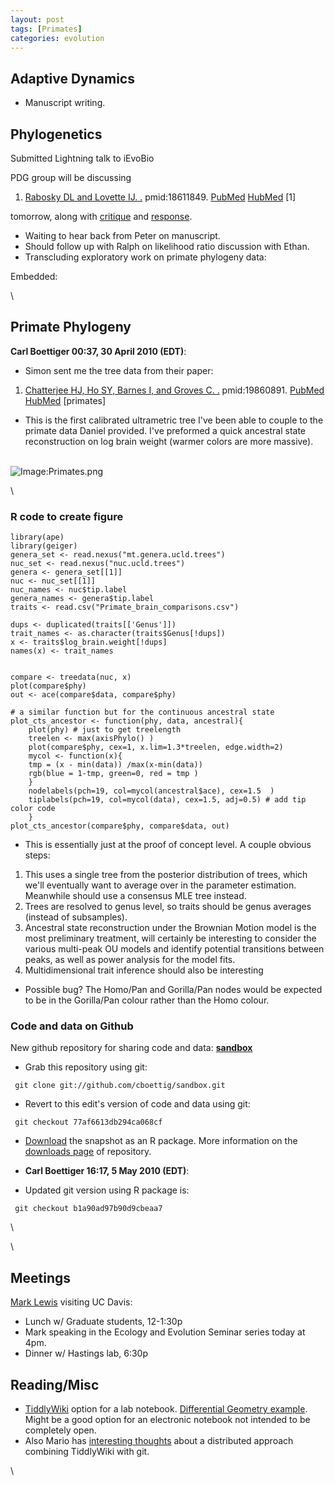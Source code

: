 ```yaml
---
layout: post
tags: [Primates]
categories: evolution
---
```






 





Adaptive Dynamics
-----------------

-   Manuscript writing.

Phylogenetics
-------------

Submitted Lightning talk to iEvoBio

PDG group will be discussing

1.  [Rabosky DL and Lovette IJ.
    .](http://eutils.ncbi.nlm.nih.gov/entrez/eutils/elink.fcgi?cmd=prlinks&dbfrom=pubmed&retmode=ref&id=18611849 "View or buy article from publisher (if available)")
    pmid:18611849.
    [PubMed](http://eutils.ncbi.nlm.nih.gov/entrez/eutils/efetch.fcgi?db=pubmed&rettype=abstract&id=18611849 "PMID 18611849")
    [HubMed](http://www.hubmed.org/display.cgi?uids=18611849 "PMID 18611849")
    [1]

tomorrow, along with
[critique](http://hdl.handle.net/10.1098/rspb.2008.1249 "doi:10.1098/rspb.2008.1249")
and
[response](http://hdl.handle.net/10.1098/rspb.2008.1584 "doi:10.1098/rspb.2008.1584").

-   Waiting to hear back from Peter on manuscript.
-   Should follow up with Ralph on likelihood ratio discussion with
    Ethan.
-   Transcluding exploratory work on primate phylogeny data:

Embedded:

\

Primate Phylogeny
-----------------

**Carl Boettiger 00:37, 30 April 2010 (EDT)**:

-   Simon sent me the tree data from their paper:

1.  [Chatterjee HJ, Ho SY, Barnes I, and Groves C.
    .](http://eutils.ncbi.nlm.nih.gov/entrez/eutils/elink.fcgi?cmd=prlinks&dbfrom=pubmed&retmode=ref&id=19860891 "View or buy article from publisher (if available)")
    pmid:19860891.
    [PubMed](http://eutils.ncbi.nlm.nih.gov/entrez/eutils/efetch.fcgi?db=pubmed&rettype=abstract&id=19860891 "PMID 19860891")
    [HubMed](http://www.hubmed.org/display.cgi?uids=19860891 "PMID 19860891")
    [primates]

-   This is the first calibrated ultrametric tree I've been able to
    couple to the primate data Daniel provided. I've preformed a quick
    ancestral state reconstruction on log brain weight (warmer colors
    are more massive).

\
 ![Image:Primates.png](http://openwetware.org/images/9/96/Primates.png)

\

### R code to create figure

~~~~ {.de1}
library(ape)
library(geiger)
genera_set <- read.nexus("mt.genera.ucld.trees")
nuc_set <- read.nexus("nuc.ucld.trees")
genera <- genera_set[[1]]
nuc <- nuc_set[[1]]
nuc_names <- nuc$tip.label
genera_names <- genera$tip.label
traits <- read.csv("Primate_brain_comparisons.csv")
 
dups <- duplicated(traits[['Genus']])
trait_names <- as.character(traits$Genus[!dups])
x <- traits$log_brain.weight[!dups]
names(x) <- trait_names
 
 
compare <- treedata(nuc, x)
plot(compare$phy)
out <- ace(compare$data, compare$phy)
 
# a similar function but for the continuous ancestral state 
plot_cts_ancestor <- function(phy, data, ancestral){  
    plot(phy) # just to get treelength 
    treelen <- max(axisPhylo() )
    plot(compare$phy, cex=1, x.lim=1.3*treelen, edge.width=2)
    mycol <- function(x){
    tmp = (x - min(data)) /max(x-min(data)) 
    rgb(blue = 1-tmp, green=0, red = tmp )
    }
    nodelabels(pch=19, col=mycol(ancestral$ace), cex=1.5  )
    tiplabels(pch=19, col=mycol(data), cex=1.5, adj=0.5) # add tip color code
    }
plot_cts_ancestor(compare$phy, compare$data, out)
~~~~

-   This is essentially just at the proof of concept level. A couple
    obvious steps:

1.  This uses a single tree from the posterior distribution of trees,
    which we'll eventually want to average over in the parameter
    estimation. Meanwhile should use a consensus MLE tree instead.
2.  Trees are resolved to genus level, so traits should be genus
    averages (instead of subsamples).
3.  Ancestral state reconstruction under the Brownian Motion model is
    the most preliminary treatment, will certainly be interesting to
    consider the various multi-peak OU models and identify potential
    transitions between peaks, as well as power analysis for the model
    fits.
4.  Multidimensional trait inference should also be interesting

-   Possible bug? The Homo/Pan and Gorilla/Pan nodes would be expected
    to be in the Gorilla/Pan colour rather than the Homo colour.

### Code and data on Github

New github repository for sharing code and data:
**[sandbox](http://github.com/cboettig/sandbox "http://github.com/cboettig/sandbox")**

-   Grab this repository using git:

<!-- -->

     git clone git://github.com/cboettig/sandbox.git

-   Revert to this edit's version of code and data using git:

<!-- -->

     git checkout 77af6613db294ca068cf

-   [Download](http://github.com/downloads/cboettig/sandbox/sandbox_0.0-1.tar.gz "http://github.com/downloads/cboettig/sandbox/sandbox_0.0-1.tar.gz")
    the snapshot as an R package. More information on the [downloads
    page](http://github.com/cboettig/sandbox/downloads "http://github.com/cboettig/sandbox/downloads")
    of repository.

-   **Carl Boettiger 16:17, 5 May 2010 (EDT)**:
-   Updated git version using R package is:

<!-- -->

     git checkout b1a90ad97b90d9cbeaa7 

\

\

Meetings
--------

[Mark
Lewis](http://www.math.ualberta.ca/~mlewis/ "http://www.math.ualberta.ca/~mlewis/")
visiting UC Davis:

-   Lunch w/ Graduate students, 12-1:30p
-   Mark speaking in the Ecology and Evolution Seminar series today at
    4pm.
-   Dinner w/ Hastings lab, 6:30p

Reading/Misc
------------

-   [TiddlyWiki](http://www.tiddlywiki.com/ "http://www.tiddlywiki.com/")
    option for a lab notebook. [Differential Geometry
    example](http://deferentialgeometry.org/ "http://deferentialgeometry.org/").
    Might be a good option for an electronic notebook not intended to be
    completely open.
-   Also Mario has [interesting
    thoughts](http://pineda-krch.com/2008/08/12/distributed-open-notebook-science/ "http://pineda-krch.com/2008/08/12/distributed-open-notebook-science/")
    about a distributed approach combining TiddlyWiki with git.

\

